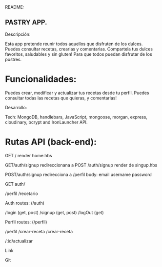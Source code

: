 README: 
## PASTRY APP. 

Descripción: 

Esta app pretende reunir todos aquellos que disfruten de los dulces. Puedes consultar recetas, crearlas y comentarlas.
Compartela tus dulces favoritos, saludables y sin gluten! Para que todos puedan disfrutar de los postres. 

# Funcionalidades: 

Puedes crear, modificar y actualizar tus recetas desde tu perfil. 
Puedes consultar todas las recetas que quieras, y comentarlas! 

Desarrollo: 

Tech: 
MongoDB,  handlebars, JavaScript, mongoose, morgan, express, cloudinary, bcrypt and IronLauncher API.

# Rutas API (back-end): 

GET /
  render home.hbs
  
GET/auth/signup 
  redireccionana a POST /auth/signup
  render de singup.hbs

POST/auth/signup 
  redirecciona a /perfil
  body: 
    email
    username
    password
 
GET auth/
  
/perfil
/recetario

Auth routes: (/auth)

/login (get, post)
/signup (get, post)
/logOut (get)

Perfil routes: (/perfil)

/perfil
/crear-receta
/crear-receta

/:id/actualizar

Link 


Git 